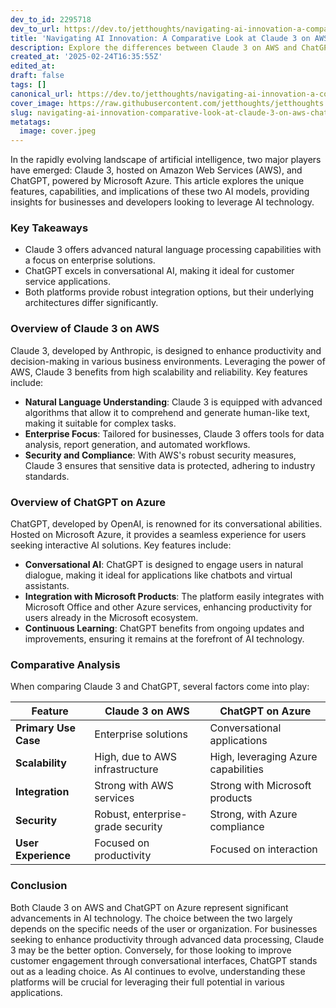 ```yaml
---
dev_to_id: 2295718
dev_to_url: https://dev.to/jetthoughts/navigating-ai-innovation-a-comparative-look-at-claude-3-on-aws-and-chatgpt-on-azure-2m3l
title: 'Navigating AI Innovation: A Comparative Look at Claude 3 on AWS and ChatGPT on Azure'
description: Explore the differences between Claude 3 on AWS and ChatGPT on Azure, two leading AI innovations, and find out which platform suits your business needs.
created_at: '2025-02-24T16:35:55Z'
edited_at:
draft: false
tags: []
canonical_url: https://dev.to/jetthoughts/navigating-ai-innovation-a-comparative-look-at-claude-3-on-aws-and-chatgpt-on-azure-2m3l
cover_image: https://raw.githubusercontent.com/jetthoughts/jetthoughts.github.io/master/content/blog/navigating-ai-innovation-comparative-look-at-claude-3-on-aws-chatgpt-azure/cover.jpeg
slug: navigating-ai-innovation-comparative-look-at-claude-3-on-aws-chatgpt-azure
metatags:
  image: cover.jpeg
---
```

In the rapidly evolving landscape of artificial intelligence, two major players have emerged: Claude 3, hosted on Amazon Web Services (AWS), and ChatGPT, powered by Microsoft Azure. This article explores the unique features, capabilities, and implications of these two AI models, providing insights for businesses and developers looking to leverage AI technology.

### Key Takeaways

*   Claude 3 offers advanced natural language processing capabilities with a focus on enterprise solutions.
*   ChatGPT excels in conversational AI, making it ideal for customer service applications.
*   Both platforms provide robust integration options, but their underlying architectures differ significantly.

### Overview of Claude 3 on AWS

Claude 3, developed by Anthropic, is designed to enhance productivity and decision-making in various business environments. Leveraging the power of AWS, Claude 3 benefits from high scalability and reliability. Key features include:

*   **Natural Language Understanding**: Claude 3 is equipped with advanced algorithms that allow it to comprehend and generate human-like text, making it suitable for complex tasks.
*   **Enterprise Focus**: Tailored for businesses, Claude 3 offers tools for data analysis, report generation, and automated workflows.
*   **Security and Compliance**: With AWS's robust security measures, Claude 3 ensures that sensitive data is protected, adhering to industry standards.

### Overview of ChatGPT on Azure

ChatGPT, developed by OpenAI, is renowned for its conversational abilities. Hosted on Microsoft Azure, it provides a seamless experience for users seeking interactive AI solutions. Key features include:

*   **Conversational AI**: ChatGPT is designed to engage users in natural dialogue, making it ideal for applications like chatbots and virtual assistants.
*   **Integration with Microsoft Products**: The platform easily integrates with Microsoft Office and other Azure services, enhancing productivity for users already in the Microsoft ecosystem.
*   **Continuous Learning**: ChatGPT benefits from ongoing updates and improvements, ensuring it remains at the forefront of AI technology.

### Comparative Analysis

When comparing Claude 3 and ChatGPT, several factors come into play:

| Feature | Claude 3 on AWS | ChatGPT on Azure |
| --- | --- | --- |
| **Primary Use Case** | Enterprise solutions | Conversational applications |
| **Scalability** | High, due to AWS infrastructure | High, leveraging Azure capabilities |
| **Integration** | Strong with AWS services | Strong with Microsoft products |
| **Security** | Robust, enterprise-grade security | Strong, with Azure compliance |
| **User Experience** | Focused on productivity | Focused on interaction |

### Conclusion

Both Claude 3 on AWS and ChatGPT on Azure represent significant advancements in AI technology. The choice between the two largely depends on the specific needs of the user or organization. For businesses seeking to enhance productivity through advanced data processing, Claude 3 may be the better option. Conversely, for those looking to improve customer engagement through conversational interfaces, ChatGPT stands out as a leading choice. As AI continues to evolve, understanding these platforms will be crucial for leveraging their full potential in various applications.